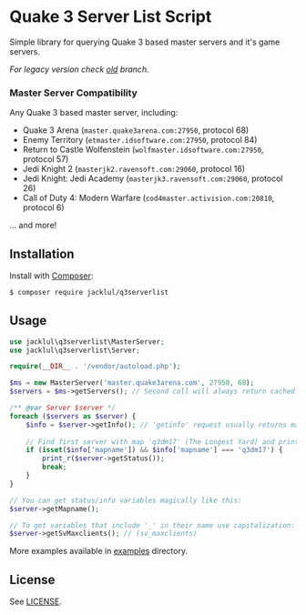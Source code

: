 # Quake 3 Server List Script #

Simple library for querying Quake 3 based master servers and it's game servers.

_For legacy version check [old](https://github.com/jacklul/q3serverlist/tree/old) branch._

### Master Server Compatibility

Any Quake 3 based master server, including:

* Quake 3 Arena (`master.quake3arena.com:27950`, protocol 68)
* Enemy Territory (`etmaster.idsoftware.com:27950`, protocol 84)
* Return to Castle Wolfenstein (`wolfmaster.idsoftware.com:27950`, protocol 57)
* Jedi Knight 2 (`masterjk2.ravensoft.com:29060`, protocol 16)
* Jedi Knight: Jedi Academy (`masterjk3.ravensoft.com:29060`, protocol 26)
* Call of Duty 4: Modern Warfare (`cod4master.activision.com:20810`, protocol 6)

... and more!

## Installation

Install with [Composer](https://github.com/composer/composer):

```bash
$ composer require jacklul/q3serverlist
```

## Usage

```php
use jacklul\q3serverlist\MasterServer;
use jacklul\q3serverlist\Server;

require(__DIR__ . '/vendor/autoload.php');

$ms = new MasterServer('master.quake3arena.com', 27950, 68);
$servers = $ms->getServers(); // Second call will always return cached data, same with Server->getInfo and Server->getStatus

/** @var Server $server */
foreach ($servers as $server) { 
	$info = $server->getInfo();	// 'getinfo' request usually returns map name
	
	// Find first server with map 'q3dm17' (The Longest Yard) and print it's status
	if (isset($info['mapname']) && $info['mapname'] === 'q3dm17') {
		print_r($server->getStatus());
		break;
	}
}

// You can get status/info variables magically like this:
$server->getMapname();

// To get variables that include '_' in their name use capitalization:
$server->getSvMaxclients(); // (sv_maxclients)
```

More examples available in [examples](/examples) directory.

## License

See [LICENSE](LICENSE).
